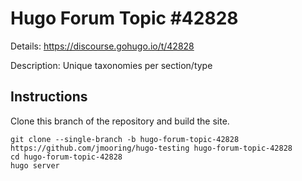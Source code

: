 # Hugo Forum Topic #42828

Details: <https://discourse.gohugo.io/t/42828>

Description: Unique taxonomies per section/type

## Instructions

Clone this branch of the repository and build the site.

```text
git clone --single-branch -b hugo-forum-topic-42828 https://github.com/jmooring/hugo-testing hugo-forum-topic-42828
cd hugo-forum-topic-42828
hugo server
```
